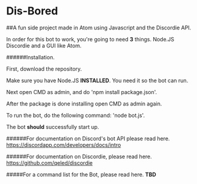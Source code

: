 # Dis-Bored
##A fun side project made in Atom using Javascript and the Discordie API.

In order for this bot to work, you're going to need **3** things.
Node.JS
Discordie
and a GUI like Atom.

######Installation.

First, download the repository.

Make sure you have Node.JS **INSTALLED**. You need it so the bot can run.

Next open CMD as admin, and do 'npm install package.json'.

After the package is done installing open CMD as admin again.

To run the bot, do the following command: 'node bot.js'.

The bot **should** successfully start up.

######For documentation on Discord's bot API please read here.
https://discordapp.com/developers/docs/intro

######For documentation on Discordie, please read here.
https://github.com/qeled/discordie

#####For a command list for the Bot, please read here.
**TBD**
